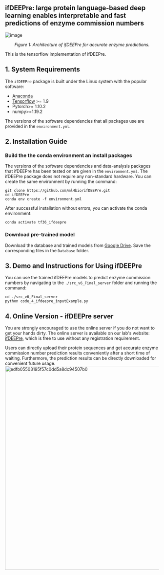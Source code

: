 ## ifDEEPre: large protein language-based deep learning enables interpretable and fast predictions of enzyme commission numbers

![image](https://github.com/ml4bio/ifDEEPre/assets/16831407/cd6aedec-db24-49f2-a93b-29a7e6fd4cfb)
<p align="center">
    <em>Figure 1: Architecture of ifDEEPre for accurate enzyme predictions.</em>
</p>
This is the tensorflow implementation of ifDEEPre. 

## 1. System Requirements

The `ifDEEPre` package is built under the Linux system with the popular software:
- [Anaconda](https://www.anaconda.com/) 
- [Tensorflow](https://www.tensorflow.org/) >= 1.9
- Pytorch>= 1.10.2
- numpy>=1.19.2
  
The versions of the software dependencies that all packages use are provided in the `environment.yml`.


## 2. Installation Guide

### Build the the conda environment an install packages
The versions of the software dependencies and data-analysis packages that ifDEEPre has been tested on are given in the `environment.yml`. The ifDEEPre package does not require any non-standard hardware. You can create the same environment by running the command:

```
git clone https://github.com/ml4bio/ifDEEPre.git
cd ifDEEPre
conda env create -f environment.yml
```
After successful installation without errors, you can activate the conda environment:
```
conda activate tf36_ifdeepre
```
### Download pre-trained model
Download the database and trained models from [Google Drive](https://drive.google.com/drive/folders/1qEMzaDas9M0PaZHrHWNcMby82Ef_Qun1). Save the corresponding files in the ```Database``` folder.

## 3. Demo and Instructions for Using ifDEEPre

You can use the trained ifDEEPre models to predict enzyme commission numbers by navigating to the `./src_v6_Final_server` folder and running the command:
```
cd ./src_v6_Final_server
python code_4_ifdeepre_inputExample.py
```


## 4. Online Version - ifDEEPre server

You are strongly encouraged to use the online server if you do not want to get your hands dirty. The online server is available on our lab's website: [ifDEEPre](https://proj.cse.cuhk.edu.hk/aihlab/ifdeepre/#/), which is free to use without any registration requirement.


Users can directly upload their protein sequences and get accurate enzyme commission number prediction results conveniently after a short time of waiting. Furthermore, the prediction results can be directly downloaded for convenient future usage.
<img width="667" alt="edfb05503195f57c0dd5a8dc94507b0" src="https://github.com/ml4bio/ifDEEPre/assets/16831407/ad2d43b4-0500-4486-a8dc-a4f2fcfa04fa">





